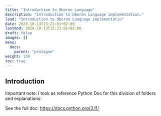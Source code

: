 ```yaml
---
title: "Introduction to Oberon Language"
description: "Introduction to Oberon Language implementation."
lead: "Introduction to Oberon Language implementatio"
date: 2020-10-13T15:21:01+02:00
lastmod: 2020-10-13T15:21:01+02:00
draft: false
images: []
menu:
  docs:
    parent: "prologue"
weight: 130
toc: true
---
```


## Introduction

Important note: I took as reference Python Doc for this division of folders and explanations:


See the full doc: https://docs.python.org/3.11/